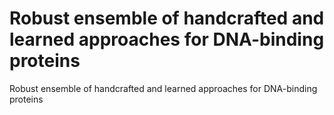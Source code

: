 # Robust ensemble of handcrafted and learned approaches for DNA-binding proteins
Robust ensemble of handcrafted and learned approaches for DNA-binding proteins
